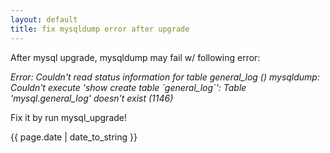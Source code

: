 ```yaml
---
layout: default
title: fix mysqldump error after upgrade
---
```


After mysql upgrade, mysqldump may fail w/ following error:

*Error: Couldn't read status information for table general_log ()
mysqldump: Couldn't execute 'show create table \`general_log\`': Table 'mysql.general_log' doesn't exist (1146)*

Fix it by run mysql_upgrade!

{{ page.date | date_to_string }}
